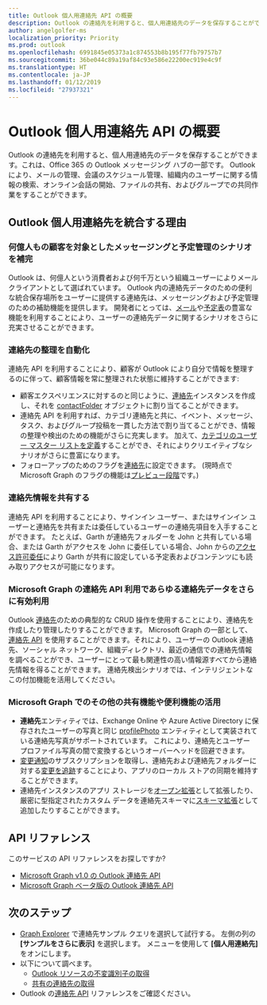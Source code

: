```yaml
---
title: Outlook 個人用連絡先 API の概要
description: Outlook の連絡先を利用すると、個人用連絡先のデータを保存することができます。これは、Office 365 の Outlook メッセージング ハブの一部です。 Outlook により、メールの管理、会議のスケジュール管理、組織内のユーザーに関する情報の検索、オンライン会話の開始、ファイルの共有、およびグループでの共同作業をすることができます。
author: angelgolfer-ms
localization_priority: Priority
ms.prod: outlook
ms.openlocfilehash: 6991845e05373a1c874553b8b195f77fb79757b7
ms.sourcegitcommit: 36be044c89a19af84c93e586e22200ec919e4c9f
ms.translationtype: HT
ms.contentlocale: ja-JP
ms.lasthandoff: 01/12/2019
ms.locfileid: "27937321"
---
```

# <a name="outlook-personal-contacts-api-overview"></a>Outlook 個人用連絡先 API の概要

Outlook の連絡先を利用すると、個人用連絡先のデータを保存することができます。これは、Office 365 の Outlook メッセージング ハブの一部です。 Outlook により、メールの管理、会議のスケジュール管理、組織内のユーザーに関する情報の検索、オンライン会話の開始、ファイルの共有、およびグループでの共同作業をすることができます。

## <a name="why-integrate-with-outlook-personal-contacts"></a>Outlook 個人用連絡先を統合する理由

### <a name="complement-messaging-and-calendaring-scenarios-for-hundreds-of-millions-of-customers"></a>何億人もの顧客を対象としたメッセージングと予定管理のシナリオを補完

Outlook は、何億人という消費者および何千万という組織ユーザーによりメール クライアントとして選ばれています。 Outlook 内の連絡先データのための便利な統合保存場所をユーザーに提供する連絡先は、メッセージングおよび予定管理のための補助機能を提供します。 開発者にとっては、[メール](outlook-mail-concept-overview.md)や[予定表](outlook-calendar-concept-overview.md)の豊富な機能を利用することにより、ユーザーの連絡先データに関するシナリオをさらに充実させることができます。


### <a name="automate-contact-organization"></a>連絡先の整理を自動化

連絡先 API を利用することにより、顧客が Outlook により自分で情報を整理するのに伴って、顧客情報を常に整理された状態に維持することができます:

- 顧客エクスペリエンスに対するのと同じように、[連絡先](/graph/api/resources/contact?view=graph-rest-1.0)インスタンスを作成し、それを [contactFolder](/graph/api/resources/contactfolder?view=graph-rest-1.0) オブジェクトに割り当てることができます。
- 連絡先 API を利用すれば、カテゴリ連絡先と共に、イベント、メッセージ、タスク、およびグループ投稿を一貫した方法で割り当てることができ、情報の整理や検出のための機能がさらに充実します。 加えて、[カテゴリのユーザー マスター リストを定義](/graph/api/outlookuser-post-mastercategories?view=graph-rest-1.0)することができ、それによりクリエイティブなシナリオがさらに豊富になります。
- フォローアップのためのフラグを[連絡先](/graph/api/resources/contact?view=graph-rest-1.0)に設定できます。 (現時点で Microsoft Graph のフラグの機能は[プレビュー段階](versioning-and-support.md#beta-version)です。)


### <a name="share-contact-information"></a>連絡先情報を共有する

連絡先 API を利用することにより、サインイン ユーザー、またはサインイン ユーザーと連絡先を共有または委任しているユーザーの連絡先項目を入手することができます。 たとえば、Garth が連絡先フォルダーを John と共有している場合、または Garth がアクセスを John に委任している場合、John からの[アクセス許可委任](permissions-reference.md#delegated-permissions-application-permissions-and-effective-permissions)により Garth が共有に設定している予定表およびコンテンツにも読み取りアクセスが可能になります。


### <a name="leverage-people-api-in-microsoft-graph-to-make-better-use-of-all-people-data"></a>Microsoft Graph の連絡先 API 利用であらゆる連絡先データをさらに有効利用

Outlook [連絡先](/graph/api/resources/contact?view=graph-rest-1.0)のための典型的な CRUD 操作を使用することにより、連絡先を作成したり管理したりすることができます。 Microsoft Graph の一部として、[連絡先 API](people-example.md) を使用することができます。それにより、ユーザーの Outlook 連絡先、ソーシャル ネットワーク、組織ディレクトリ、最近の通信での連絡先情報を調べることができ、ユーザーにとって最も関連性の高い情報源すべてから連絡先情報を得ることができます。 連絡先検出シナリオでは、インテリジェントなこの付加機能を活用してください。


### <a name="take-advantage-of-other-shared-features-and-conveniences-in-microsoft-graph"></a>Microsoft Graph でのその他の共有機能や便利機能の活用

- **連絡先**エンティティでは、Exchange Online や Azure Active Directory に保存されたユーザーの写真と同じ [profilePhoto](/graph/api/resources/profilephoto?view=graph-rest-1.0) エンティティとして実装されている連絡先写真がサポートされています。 これにより、連絡先とユーザー プロファイル写真の間で変換するというオーバーヘッドを回避できます。
- [変更通知](/graph/api/resources/webhooks?view=graph-rest-1.0)のサブスクリプションを取得し、連絡先および連絡先フォルダーに対する[変更を追跡](delta-query-overview.md)することにより、アプリのローカル ストアの同期を維持することができます。
- 連絡先インスタンスのアプリ ストレージを[オープン拡張](extensibility-overview.md#open-extensions)として拡張したり、厳密に型指定されたカスタム データを連絡先スキーマに[スキーマ拡張](extensibility-overview.md#schema-extensions)として追加したりすることができます。

## <a name="api-reference"></a>API リファレンス
このサービスの API リファレンスをお探しですか?

- [Microsoft Graph v1.0 の Outlook 連絡先 API](/graph/api/resources/contact?view=graph-rest-1.0)
- [Microsoft Graph ベータ版の Outlook 連絡先 API](/graph/api/resources/contact?view=graph-rest-beta)

## <a name="next-steps"></a>次のステップ

- [Graph Explorer](https://developer.microsoft.com/graph/graph-explorer/?request=me%2Fcontacts&version=v1.0) で連絡先サンプル クエリを選択して試行する。 左側の列の **[サンプルをさらに表示]** を選択します。 メニューを使用して **[個人用連絡先]** をオンにします。
- 以下について調べます。
  - [Outlook リソースの不変識別子の取得](outlook-immutable-id.md)
  - [共有の連絡先の取得](outlook-get-shared-contacts-folders.md)
- Outlook の[連絡先 API](/graph/api/resources/contact?view=graph-rest-1.0) リファレンスをご確認ください。
